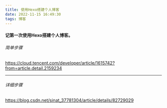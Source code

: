 ```yaml
---
title: 使用Hexo搭建个人博客
date: 2022-11-15 16:49:30
tags: 博客
---
```


#### 记第一次使用Hexo搭建个人博客。

###### 简单步骤

https://cloud.tencent.com/developer/article/1615742?from=article.detail.2159234

------



###### 详细步骤

https://blog.csdn.net/sinat_37781304/article/details/82729029